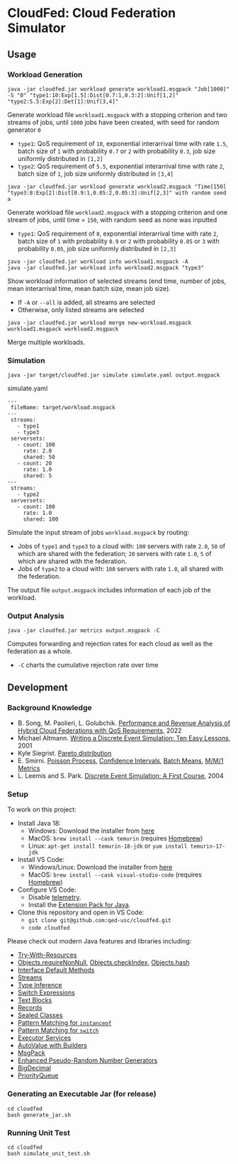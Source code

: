 # CloudFed: Cloud Federation Simulator

## Usage

### Workload Generation

```
java -jar cloudfed.jar workload generate workload1.msgpack "Job[1000]" -S "0" "type1:10:Exp[1.5]:Dist[0.7:1,0.3:2]:Unif[1,2]" "type2:5.5:Exp[2]:Det[1]:Unif[3,4]" 
```
Generate  workload file `workload1.msgpack` with a stopping criterion and two streams of jobs, until `1000` jobs have been created, with seed for random generator `0`
- `type1`: QoS requirement of `10`, exponential interarrival time with rate `1.5`, batch size of `1` with
  probability `0.7` or `2` with probability `0.3`, job size uniformly
  distributed in `[1,2]`
- `type2`: QoS requirement of `5.5`, exponential interarrival time with rate `2`, batch size of `1`, job
  size uniformly distributed in `[3,4]`
```
java -jar cloudfed.jar workload generate workload2.msgpack "Time[150] "type3:8:Exp[2]:Dist[0.9:1,0.05:2,0.05:3]:Unif[2,3]" with random seed a
```
Generate  workload file `workload2.msgpack` with a stopping criterion and one stream of jobs, until time = `150`, with random seed as none was inputted
- `type1`: QoS requirement of `8`, exponential interarrival time with rate `2`, batch size of `1` with
  probability `0.9` or `2` with probability `0.05` or `3` with probability `0.05`, job size uniformly
  distributed in `[2,3]`


```
java -jar cloudfed.jar workload info workload1.msgpack -A
java -jar cloudfed.jar workload info workload2.msgpack "type3"
```

Show workload information of selected streams (end time, number of jobs, mean interarrival time,
mean batch size, mean job size).
- If `-A` or `--all` is added, all streams are selected
- Otherwise, only listed streams are selected

```
java -jar cloudfed.jar workload merge new-workload.msgpack workload1.msgpack workload2.msgpack
```

Merge multiple workloads.

### Simulation

```
java -jar target/cloudfed.jar simulate simulate.yaml output.msgpack
```
simulate.yaml
```
---
 fileName: target/workload.msgpack
---
 streams:
   - type1
   - type3
 serversets:
   - count: 100
     rate: 2.0
     shared: 50
   - count: 20
     rate: 1.0
     shared: 5
---
 streams:
   - type2
 serversets:
   - count: 100
     rate: 1.0
     shared: 100
```
Simulate the input stream of jobs `workload.msgpack` by routing:
- Jobs of `type1` and `type3` to a cloud with: `100` servers with rate `2.0`, `50` of which
  are shared with the federation; `20` servers with rate `1.0`, `5` of which are
  shared with the federation.
- Jobs of `type2` to a cloud with: `100` servers with rate `1.0`, all shared
  with the federation.

The output file `output.msgpack` includes information of each job of the workload.


### Output Analysis

```
java -jar cloudfed.jar metrics output.msgpack -C
```

Computes forwarding and rejection rates for each cloud as well as the federation as a whole.
- `-C` charts the cumulative rejection rate over time


## Development

### Background Knowledge

- B. Song, M. Paolieri, L. Golubchik. [Performance and Revenue Analysis of Hybrid Cloud Federations with QoS Requirements](https://drive.google.com/file/d/1s06SPMAeulnwM_YeARgvUggQ4lM6izJS/view?usp=sharing), 2022
- Michael Altmann. [Writing a Discrete Event Simulation: Ten Easy Lessons](https://web.archive.org/web/20210506173656/https://users.cs.northwestern.edu/~agupta/_projects/networking/QueueSimulation/mm1.html), 2001
- Kyle Siegrist. [Pareto distribution](https://www.randomservices.org/random/special/Pareto.html)
- E. Smirni. [Poisson Process](https://www.cs.wm.edu/~esmirni/Teaching/cs526/section7.3.pdf), [Confidence Intervals](https://www.cs.wm.edu/~esmirni/Teaching/cs526/section8.1.pdf), [Batch Means](https://www.cs.wm.edu/~esmirni/Teaching/cs526/section8.4.pdf), [M/M/1 Metrics](https://www.cs.wm.edu/~esmirni/Teaching/cs526/section8.5.pdf)
- L. Leemis and S. Park. [Discrete Event Simulation: A First Course](https://www.google.com/search?q=%22Discrete+Event+Simulation+-+A+First+Course+-+Lemmis+Park%22), 2004

### Setup

To work on this project:
- Install Java 18:
  - Windows: Download the installer from [here](https://adoptium.net/temurin/releases?version=18)
  - MacOS: `brew install --cask temurin` (requires [Homebrew](https://brew.sh/))
  - Linux: `apt-get install temurin-18-jdk` or `yum install temurin-17-jdk`
- Install VS Code:
  - Windows/Linux: Download the installer from [here](https://code.visualstudio.com/Download)
  - MacOS: `brew install --cask visual-studio-code` (requires [Homebrew](https://brew.sh/))
- Configure VS Code:
  - Disable [telemetry](https://code.visualstudio.com/docs/getstarted/telemetry#_disable-telemetry-reporting).
  - Install the [Extension Pack for Java](https://marketplace.visualstudio.com/items?itemName=vscjava.vscode-java-pack).
- Clone this repository and open in VS Code:
  - `git clone git@github.com:qed-usc/cloudfed.git`
  - `code cloudfed`

Please check out modern Java features and libraries including:
- [Try-With-Resources](https://jenkov.com/tutorials/java-exception-handling/try-with-resources.html)
- [Objects.requireNonNull](https://docs.oracle.com/en/java/javase/18/docs/api/java.base/java/util/Objects.html#requireNonNull(T,java.lang.String)),
  [Objects.checkIndex](https://docs.oracle.com/en/java/javase/18/docs/api/java.base/java/util/Objects.html#checkIndex(int,int)),
  [Objects.hash](https://docs.oracle.com/javase/8/docs/api/java/util/Objects.html#hash-java.lang.Object...-)
- [Interface Default Methods](https://jenkov.com/tutorials/java/interfaces.html)
- [Streams](https://docs.oracle.com/en/java/javase/18/docs/api/java.base/java/util/stream/package-summary.html)
- [Type Inference](https://openjdk.java.net/jeps/286)
- [Switch Expressions](https://openjdk.java.net/jeps/361)
- [Text Blocks](https://openjdk.java.net/jeps/378)
- [Records](https://openjdk.java.net/jeps/395)
- [Sealed Classes](https://openjdk.java.net/jeps/409)
- [Pattern Matching for `instanceof`](https://openjdk.java.net/jeps/394)
- [Pattern Matching for `switch`](https://openjdk.java.net/jeps/427)
- [Executor Services](https://jenkov.com/tutorials/java-util-concurrent/executorservice.html)
- [AutoValue with Builders](https://github.com/google/auto/blob/master/value/userguide/builders.md)
- [MsgPack](https://github.com/msgpack/msgpack-java/blob/develop/msgpack-core/src/test/java/org/msgpack/core/example/MessagePackExample.java)
- [Enhanced Pseudo-Random Number Generators](https://openjdk.java.net/jeps/356)
- [BigDecimal](https://docs.oracle.com/en/java/javase/18/docs/api/java.base/java/math/BigDecimal.html)
- [PriorityQueue](https://docs.oracle.com/en/java/javase/18/docs/api/java.base/java/util/PriorityQueue.html)



### Generating an Executable Jar (for release)

```
cd cloudfed
bash generate_jar.sh
```

### Running Unit Test

```
cd cloudfed
bash simulate_unit_test.sh
```
